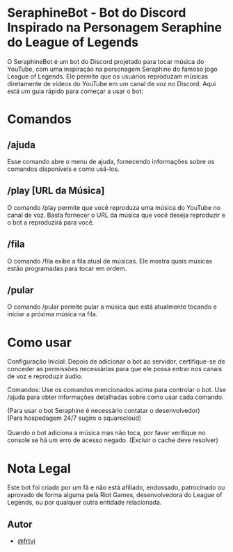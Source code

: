 
# SeraphineBot - Bot do Discord Inspirado na Personagem Seraphine do League of Legends

O SeraphineBot é um bot do Discord projetado para tocar música do YouTube, com uma inspiração na personagem Seraphine do famoso jogo League of Legends. Ele permite que os usuários reproduzam músicas diretamente de vídeos do YouTube em um canal de voz no Discord. Aqui está um guia rápido para começar a usar o bot:

# Comandos

## /ajuda
Esse comando abre o menu de ajuda, fornecendo informações sobre os comandos disponíveis e como usá-los.

## /play [URL da Música]
O comando /play permite que você reproduza uma música do YouTube no canal de voz. Basta fornecer o URL da música que você deseja reproduzir e o bot a reproduzirá para você.

## /fila
O comando /fila exibe a fila atual de músicas. Ele mostra quais músicas estão programadas para tocar em ordem.

## /pular
O comando /pular permite pular a música que está atualmente tocando e iniciar a próxima música na fila.

# Como usar

Configuração Inicial: Depois de adicionar o bot ao servidor, certifique-se de conceder as permissões necessárias para que ele possa entrar nos canais de voz e reproduzir áudio.

Comandos: Use os comandos mencionados acima para controlar o bot. Use /ajuda para obter informações detalhadas sobre como usar cada comando.

(Para usar o bot Seraphine é necessário contatar o desenvolvedor)<br>
(Para hospedagem 24/7 sugiro o squarecloud)<br>
<br>
Quando o bot adiciona a música mas não toca, por favor verifique no console se há um erro de acesso negado. (Excluir o cache deve resolver)

# Nota Legal
Este bot foi criado por um fã e não está afiliado, endossado, patrocinado ou aprovado de forma alguma pela Riot Games, desenvolvedora do League of Legends, ou por qualquer outra entidade relacionada.
## Autor

- [@frtvi](https://www.github.com/frtvi)
